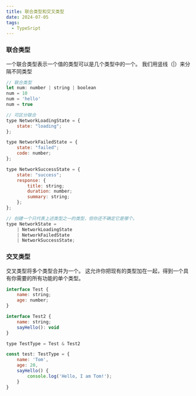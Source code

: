 ```yaml
---
title: 联合类型和交叉类型
date: 2024-07-05
tags:
  - TypeSript
---
```


### 联合类型
一个联合类型表示一个值的类型可以是几个类型中的一个。 我们用竖线（|）来分隔不同类型
```javascript
// 联合类型
let num: number | string | boolean
num = 10
num = 'hello'
num = true

// 可区分联合
type NetworkLoadingState = {
    state: "loading";
};

type NetworkFailedState = {
    state: "failed";
    code: number;
};

type NetworkSuccessState = {
    state: "success";
    response: {
        title: string;
        duration: number;
        summary: string;
    };
};

// 创建一个只代表上述类型之一的类型，但你还不确定它是哪个。
type NetworkState =
    | NetworkLoadingState
    | NetworkFailedState
    | NetworkSuccessState;
```


### 交叉类型
交叉类型将多个类型合并为一个。 这允许你把现有的类型加在一起，得到一个具有你需要的所有功能的单个类型。

```javascript
interface Test {
    name: string;
    age: number;
}

interface Test2 {
    name: string;
    sayHello(): void
}

type TestType = Test & Test2

const test: TestType = {
    name: 'Tom',
    age: 20,
    sayHello() {
        console.log('Hello, I am Tom!');
    }
}
```

